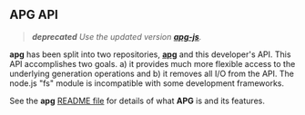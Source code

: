 ## APG API

> _**deprecated** Use the updated version [**apg-js**](https://github.com/ldthomas/apg-js)._

**apg** has been split into two repositories, [**apg**](https://github.com/ldthomas/apg-js2)
and this developer's API.
This API accomplishes two goals. a) it provides much more flexible access to the underlying generation operations
and b) it removes all I/O from the API. The node.js "fs" module is incompatible with some development frameworks.

See the **apg** [README file](https://github.com/ldthomas/apg-js2) for details of what **APG** is and its features.
